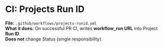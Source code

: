 # CI: Projects Run ID

**File:** `.github/workflows/projects-runid.yml`  
**What it does:** On successful PR CI, writes **workflow_run URL** into Project **Run ID**.  
**Does not** change Status (single responsibility).
